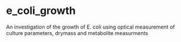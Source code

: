 # e_coli_growth
An investigation of the growth of E. coli using optical measurement of culture parameters, drymass and metabolite measurments
